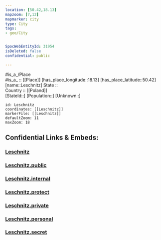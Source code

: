 ```yaml
---
location: [50.42,18.13] 
mapzoom: [7,12] 
mapmarker: city 
type: City
tags:
- geo/City


SpocWebEntityId: 31954
isDeleted: false
confidential: public

---
```

#is_a_/Place  
#is_a_ :: [[Place]] 
[has_place_longitude::18.13] 
[has_place_latitude::50.42] 
[name::Leschnitz] 
State ::  
Country :: [[Poland]]  
[StateId::] 
[Population::] 
[Unknown::] 


```leaflet
id: Leschnitz
coordinates: [[Leschnitz]] 
markerFile: [[Leschnitz]] 
defaultZoom: 11 
maxZoom: 18
```


## Confidential Links & Embeds: 

### [Leschnitz](/_Standards/Earth/Continent/Europe/Europe~East/Poland/Provinces~Poland/Opole/City/Leschnitz.md) 

### [Leschnitz.public](/_public/Earth/Continent/Europe/Europe~East/Poland/Provinces~Poland/Opole/City/Leschnitz.public.md) 

### [Leschnitz.internal](/_internal/Earth/Continent/Europe/Europe~East/Poland/Provinces~Poland/Opole/City/Leschnitz.internal.md) 

### [Leschnitz.protect](/_protect/Earth/Continent/Europe/Europe~East/Poland/Provinces~Poland/Opole/City/Leschnitz.protect.md) 

### [Leschnitz.private](/_private/Earth/Continent/Europe/Europe~East/Poland/Provinces~Poland/Opole/City/Leschnitz.private.md) 

### [Leschnitz.personal](/_personal/Earth/Continent/Europe/Europe~East/Poland/Provinces~Poland/Opole/City/Leschnitz.personal.md) 

### [Leschnitz.secret](/_secret/Earth/Continent/Europe/Europe~East/Poland/Provinces~Poland/Opole/City/Leschnitz.secret.md)

